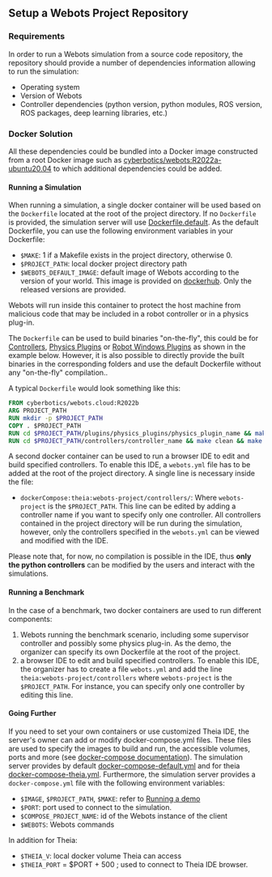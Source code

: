 ## Setup a Webots Project Repository

### Requirements

In order to run a Webots simulation from a source code repository, the repository should provide a number of dependencies information allowing to run the simulation:

- Operating system
- Version of Webots
- Controller dependencies (python version, python modules, ROS version, ROS packages, deep learning libraries, etc.)

### Docker Solution

All these dependencies could be bundled into a Docker image constructed from a root Docker image such as [cyberbotics/webots:R2022a-ubuntu20.04](https://hub.docker.com/layers/cyberbotics/webots/R2022a-ubuntu20.04/images/sha256-6ef88bc8cc95091efe928c664ff84ed46660d07f60fbbb2474f9b8dfb541ce47?context=explore) to which additional dependencies could be added.

#### Running a Simulation

When running a simulation, a single docker container will be used based on the `Dockerfile` located at the root of the project directory. If no `Dockerfile` is provided, the simulation server will use [Dockerfile.default](https://github.com/cyberbotics/webots/blob/develop/resources/web/server/config/simulation/docker/Dockerfile.default). As the default Dockerfile, you can use the following environment variables in your Dockerfile:
- `$MAKE`: 1 if a Makefile exists in the project directory, otherwise 0.
- `$PROJECT_PATH`: local docker project directory path
- `$WEBOTS_DEFAULT_IMAGE`: default image of Webots according to the version of your world. This image is provided on [dockerhub](https://hub.docker.com/r/cyberbotics/webots). Only the released versions are provided.

Webots will run inside this container to protect the host machine from malicious code that may be included in a robot controller or in a physics plug-in.

The `Dockerfile` can be used to build binaries "on-the-fly", this could be for [Controllers](controller-programming.md), [Physics Plugins](physics-plugin.md) or [Robot Windows Plugins](robot-window-plugin.md) as shown in the example below. However, it is also possible to directly provide the built binaries in the corresponding folders and use the default Dockerfile without any "on-the-fly" compilation..

A typical `Dockerfile` would look something like this:
```Dockerfile
FROM cyberbotics/webots.cloud:R2022b
ARG PROJECT_PATH
RUN mkdir -p $PROJECT_PATH
COPY . $PROJECT_PATH
RUN cd $PROJECT_PATH/plugins/physics_plugins/physics_plugin_name && make clean && make
RUN cd $PROJECT_PATH/controllers/controller_name && make clean && make
```

A second docker container can be used to run a browser IDE to edit and build specified controllers. To enable this IDE, a `webots.yml` file has to be added at the root of the project directory. A single line is necessary inside the file:
* `dockerCompose:theia:webots-project/controllers/`: Where `webots-project` is the `$PROJECT_PATH`. This line can be edited by adding a controller name if you want to specify only one controller.
All controllers contained in the project directory will be run during the simulation, however, only the controllers specified in the `webots.yml` can be viewed and modified with the IDE.

Please note that, for now, no compilation is possible in the IDE, thus **only the python controllers** can be modified by the users and interact with the simulations.


#### Running a Benchmark

In the case of a benchmark, two docker containers are used to run different components:
1. Webots running the benchmark scenario, including some supervisor controller and possibly some physics plug-in. As the demo, the organizer can specify its own Dockerfile at the root of the project.
2. a browser IDE to edit and build specified controllers. To enable this IDE, the organizer has to create a file `webots.yml` and add the line `theia:webots-project/controllers` where `webots-project` is the `$PROJECT_PATH`. For instance, you can specify only one controller by editing this line.

#### Going Further

If you need to set your own containers or use customized Theia IDE, the server's owner can add or modify docker-compose.yml files. These files are used to specify the images to build and run, the accessible volumes, ports and more (see [docker-compose documentation](https://docs.docker.com/compose/)). The simulation server provides by default [docker-compose-default.yml](https://github.com/cyberbotics/webots/blob/develop/resources/web/server/config/simulation/docker/docker-compose-default.yml) and for theia [docker-compose-theia.yml](https://github.com/cyberbotics/webots/blob/develop/resources/web/server/config/simulation/docker/docker-compose-theia.yml). Furthermore, the simulation server provides a `docker-compose.yml` file with the following environment variables:

- `$IMAGE`, `$PROJECT_PATH`, `$MAKE`: refer to [Running a demo](setup-a-webots-project-repository.md#running-a-demo)
- `$PORT`: port used to connect to the simulation.
- `$COMPOSE_PROJECT_NAME`: id of the Webots instance of the client
- `$WEBOTS`: Webots commands

In addition for Theia:

- `$THEIA_V`: local docker volume Theia can access
- `$THEIA_PORT` = $PORT + 500 ; used to connect to Theia IDE browser.
